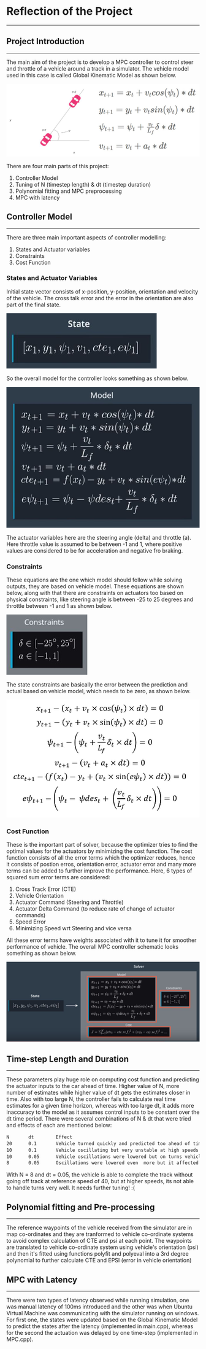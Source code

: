 # Reflection of the Project
---
[//]: # (Image References)
[image1]: ./media/global_kinematic_model.JPG "Kinematic Model"
[image2]: ./media/states.JPG "State Vector"
[image3]: ./media/controller_model.JPG "Controller Model"
[image4]: ./media/actuator_constraints.JPG "Actuator Constraints"
[image5]: ./media/state_constraints.JPG "State Constraints"
[image6]: ./media/MPC.JPG "Overall MPC"




## Project Introduction
---
The main aim of the project is to develop a MPC controller to control steer and throttle of a vehicle around a track in a simulator. The vehicle model used in this case is called Global Kinematic Model as shown below. 

![alt text][image1]

There are four main parts of this project:
1. Controller Model
2. Tuning of N (timestep length) & dt (timestep duration)
3. Polynomial fitting and MPC preprocessing
4. MPC with latency

## Controller Model
---
There are three main important aspects of controller modelling:
1. States and Actuator variables
2. Constraints 
3. Cost Function

### States and Actuator Variables
Initial state vector consists of x-position, y-position, orientation and velocity of the vehicle. The cross talk error and the error in the orientation are also part of the final state. 

![alt text][image2]

So the overall model for the controller looks something as shown below.

![alt text][image3]

The actuator variables here are the steering angle (delta) and throttle (a). Here throttle value is assumed to be between -1 and 1, where positive values are considered to be for acceleration and negative fro braking. 

### Constraints
These equations are the one which model should follow while solving outputs, they are based on vehicle model. These equations are shown below, along with that there are constraints on actuators too based on physical constraints, like steering angle is between -25 to 25 degrees and throttle between -1 and 1 as shown below.

![alt text][image4]

The state constraints are basically the error between the prediction and actual based on vehicle model, which needs to be zero, as shown below.

![alt text][image5]

### Cost Function
These is the important part of solver, because the optimizer tries to find the optimal values for the actuators by minimizing the cost function. The cost function consists of all the error terms which the optimizer reduces, hence it consists of postion erros, orientation error, actuator error and many more terms can be added to further improve the performance. Here, 6 types of squared sum error terms are considered:

1. Cross Track Error (CTE) 
2. Vehicle Orientation
3. Actuator Command (Steering and Throttle)
4. Actuator Delta Command (to reduce rate of change of actuator commands)
5. Speed Error
6. Minimizing Speed wrt Steering and vice versa

All these error terms have weights associated with it to tune it for smoother performance of vehicle. The overall MPC controller schematic looks something as shown below.

![alt text][image6]

## Time-step Length and Duration
---
These parameters play huge role on computing cost function and predicting the actuator inputs to the car ahead of time. Higher value of N, more number of estimates while higher value of dt gets the estimates closer in time. Also with too large N, the controller fails to calculate real time estimates for a given time horizon, whereas with too large dt, it adds more inaccuracy to the model as it assumes control inputs to be constant over the dt time period. There were several combinations of N & dt that were tried and effects of each are mentioned below:

```sh
N       dt        Effect
20      0.1       Vehicle turned quickly and predicted too ahead of time giving prediction trajectory too many swirls
10      0.1       Vehicle oscillating but very unstable at high speeds
10      0.05      Vehicle oscillations were lowered but on turns vehicle is late to predict
8       0.05      Oscillations were lowered even  more but it affected turning of vehicle even further giving a late braking effect.
```
With N = 8 and dt = 0.05, the vehicle is able to complete the track without going off track at reference speed of 40, but at higher speeds, its not able to handle turns very well. It needs further tuning! :(

## Polynomial fitting and Pre-processing
---
The reference waypoints of the vehicle received from the simulator are in map co-ordinates and they are tranformed to vehicle co-ordinate systems to avoid complex calculation of CTE and psi at each point. The waypoints are translated to vehicle co-ordinate system using vehicle's orientation (psi) and then it's fitted using functions polyfit and polyeval into a 3rd degree polynomial to further calculate CTE and EPSI (error in vehicle orientation)

## MPC with Latency
---
There were two types of latency observed while running simulation, one was manual latency of 100ms introduced and the other was when Ubuntu Virtual Machine was communicating with the simulator running on windows. For first one, the states were updated based on the Global Kinematic Model to predict the states after the latency (implemented in main.cpp), whereas for the second the actuation was delayed by one time-step (implemented in MPC.cpp).
